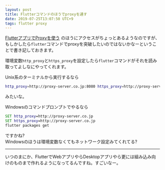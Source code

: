 ```yaml
---
layout: post
title: Flutterコマンドのほうでproxyを通す
date: 2019-07-25T13:07:50 UTC+9
tags: flutter proxy
---
```


[FlutterアプリでProxyを使う](./2018-12-21-flutter-proxy.md) のほうにアクセスがちょっとあるようなのですが、もしかしたら`flutter`コマンドでproxyを突破したいのではないかなーということで書き記しておきます。

環境変数`http_proxy`と`https_proxy`を設定したら`flutter`コマンドがそれを読み取ってよしなにやってくれます。

Unix系のターミナルから実行するなら

```sh
http_proxy=http://proxy-server.co.jp:8080 https_proxy=http://proxy-server.co.jp flutter packages get
```

みたいな。

Windowsのコマンドプロンプトでやるなら

```cmd
SET http_proxy=http://proxy-server.co.jp
SET https_proxy=http://proxy-server.co.jp
flutter packages get
```

ですかね?  
Windowsのほうは環境変数なくてもネットワーク設定みてくれてる?

---

いつのまにか、FlutterでWebアプリやらDesktopアプリやら更には組み込み向けのものまで作れるようになってるんですね。すごいなー。
